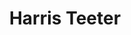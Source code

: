 ---
title: "Harris Teeter"
url: /greenville/harris-teeter-east-fire-tower-road/
shop: Supermarkt
---